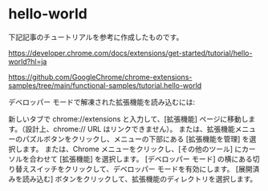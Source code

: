 # hello-world

下記記事のチュートリアルを参考に作成したものです。

https://developer.chrome.com/docs/extensions/get-started/tutorial/hello-world?hl=ja

https://github.com/GoogleChrome/chrome-extensions-samples/tree/main/functional-samples/tutorial.hello-world

デベロッパー モードで解凍された拡張機能を読み込むには:

新しいタブで chrome://extensions と入力して、[拡張機能] ページに移動します。（設計上、chrome:// URL はリンクできません）。
または、拡張機能メニューのパズルボタンをクリックし、メニューの下部にある [拡張機能を管理] を選択します。
または、Chrome メニューをクリックし、[その他のツール] にカーソルを合わせて [拡張機能] を選択します。
[デベロッパー モード] の横にある切り替えスイッチをクリックして、デベロッパー モードを有効にします。
[展開済みを読み込む] ボタンをクリックして、拡張機能のディレクトリを選択します。
